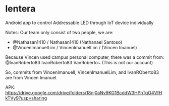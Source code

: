 # lentera
Android app to control Addressable LED through IoT device individually

Notes: Our team only consist of two people, we are:
- @Nathasan1410 / Nathasan1410 (Nathanael Santoso)
- @VincenImanuelLim / VincenImanuelLim / (Vincen Imanuel)

Because Vincen used campus personal computer, there was a commit from:
@IvanRoberto83
IvanRoberto83 VanRoberto~ (This is not our account)

So, commits from VincenImanuell, VincenImanuelLim, and IvanROberto83 are from Vincen Imanuel.

APK: https://drive.google.com/drive/folders/18qj0aNv9KG1BcddW3HPhTqO4VfHkTVy9?usp=sharing
